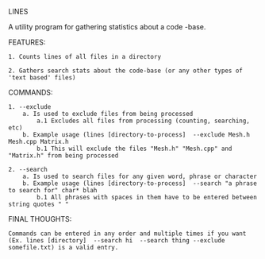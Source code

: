 
LINES

A utility program for gathering statistics about a code -base.

FEATURES:

	1. Counts lines of all files in a directory

	2. Gathers search stats about the code-base (or any other types of 'text based' files)
		
COMMANDS: 

	1. --exclude
		a. Is used to exclude files from being processed
			a.1 Excludes all files from processing (counting, searching, etc)
		b. Example usage (lines [directory-to-process]  --exclude Mesh.h Mesh.cpp Matrix.h
			b.1 This will exclude the files "Mesh.h" "Mesh.cpp" and "Matrix.h" from being processed

	2. --search
		a. Is used to search files for any given word, phrase or character
		b. Example usage (lines [directory-to-process]  --search "a phrase to search for" char* blah 
			b.1 All phrases with spaces in them have to be entered between string quotes " "

FINAL THOUGHTS:

	Commands can be entered in any order and multiple times if you want (Ex. lines [directory]  --search hi  --search thing --exclude somefile.txt) is a valid entry.

